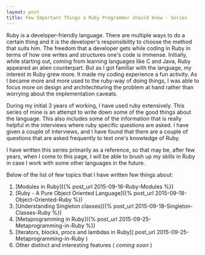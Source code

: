 ```yaml
---
layout: post
title: Few Important Things a Ruby Programmer should know - Series
---
```


Ruby is a developer-friendly language. There are multiple ways to do a certain thing and it is the developer's responsibility to choose the method that suits him. The freedom that a developer gets while coding in Ruby in terms of how one writes and structures one's code is immense. Initially, while starting out, coming from learning languages like C and Java, Ruby appeared an alien counterpart. But as I got familiar with the language, my interest in Ruby grew more. It made my coding experience a fun activity. As I became more and more used to the ruby-way of doing things, I was able to focus more on design and architechturing the problem at hand rather than worrying about the implementation caveats.

During my initial 3 years of working, I have used ruby extensively. This series of mine is an attempt to write down some of the good things about the language. This also includes some of the information that is really helpful in the interviews where ruby specific questions are asked. I have given a couple of interviews, and I have found that there are a couple of questions that are asked frequently to test one's knowledge of Ruby.

I have written this series primarily as a reference, so that may be, after few years, when I come to this page, I will be able to brush up my skills in Ruby in case I work with some other languages in the future.

Below of the list of few topics that I have written few things about:

1. [Modules in Ruby]({% post_url 2015-09-16-Ruby-Modules %})
2. [Ruby - A Pure Object Oriented Language]({% post_url 2015-09-18-Object-Oriented-Ruby %})
3. [Understanding Singleton classes]({% post_url 2015-09-18-Singleton-Classes-Ruby %})
4. [Metaprogramming in Ruby]({% post_url 2015-09-25-Metaprogramming-in-Ruby %})
5. [Iterators, blocks, procs and lambdas in Ruby]( post_url 2015-09-25-Metaprogramming-in-Ruby )
6. Other distinct and interesting features ( *coming soon* )